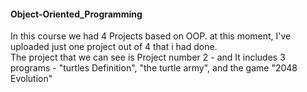 #### Object-Oriented_Programming
 
 In this course we had 4 Projects based on OOP. at this moment, I've uploaded just one project out of 4 that i had done.<br>
 The project that we can see is Project number 2 - and It includes 3 programs - "turtles Definition", "the turtle army", and the game "2048 Evolution"
